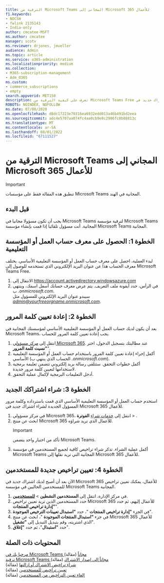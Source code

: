 ```yaml
---
title: الترقية من Microsoft Teams المجاني إلى Microsoft 365 للأعمال
f1.keywords:
- NOCSH
- fwlink 2135143
- India-only
author: cmcatee-MSFT
ms.author: cmcatee
manager: scotv
ms.reviewer: drjones, jmueller
audience: Admin
ms.topic: article
ms.service: o365-administration
ms.localizationpriority: medium
ms.collection:
- M365-subscription-management
- Adm_O365
ms.custom:
- commerce_subscriptions
- empty
search.appverid: MET150
description: تعرف على كيفية الترقية من Microsoft Teams Free إلى اشتراك جديد في Microsoft 365 للأعمال.
ROBOTS: NOINDEX, NOFOLLOW
ms.date: 07/08/2020
ms.openlocfilehash: d8dc17223e70316ea6932edd013a46b491bd2eea
ms.sourcegitcommit: adc4e5707aa074fc4aa0cb9e8c2986fc8b88813c
ms.translationtype: MT
ms.contentlocale: ar-SA
ms.lasthandoff: 08/01/2022
ms.locfileid: "67111527"
---
```

# <a name="upgrade-from-microsoft-teams-free-to-microsoft-365-for-business"></a>الترقية من Microsoft Teams المجاني إلى Microsoft 365 للأعمال

> [!IMPORTANT]
> تنطبق هذه المقالة فقط على مؤسسات Microsoft Teams المجانية في الهند.

## <a name="before-you-begin"></a>قبل البدء

يجب أن تكون مسؤولا مجانيا في Microsoft Teams لترقية مؤسسة Microsoft Teams المجانية. أنت مسؤول تلقائيا إذا قمت بإنشاء مؤسسة Microsoft Teams المجانية.

## <a name="step-1-get-your-work-or-school-account-id"></a>الخطوة 1: الحصول على معرف حساب العمل أو المؤسسة التعليمية

لبدء العملية، احصل على معرف حساب العمل أو المؤسسة التعليمية الأساسي. يختلف معرف الحساب هذا عن عنوان البريد الإلكتروني الذي تستخدمه للوصول إلى Microsoft Teams Free.

1. الانتقال إلى <a href="https://go.microsoft.com/fwlink/p/?linkid=2134797" target="_blank"><https://account.activedirectory.windowsazure.com></a>
2. في الرأس، حدد أيقونة ملف التعريف. يتم عرض معرف حسابك أسفل اسمك، وينتهي ب *.onmicrosoft.com*.\
    سيبدو عنوان البريد الإلكتروني للمسؤول مثل *admin@yourfreeorgname.onmicrosoft.com*.

## <a name="step-2-reset-your-password"></a>الخطوة 2: إعادة تعيين كلمة المرور

بعد أن يكون لديك حساب العمل أو المؤسسة التعليمية الأساسي لمؤسستك المجانية في Microsoft Teams، يجب إعادة تعيين كلمة المرور للحساب.

1. انتقل إلى <a href="https://go.microsoft.com/fwlink/p/?linkid=2024339" target="_blank">مركز مسؤولي Microsoft 365</a>. عند مطالبتك بتسجيل الدخول، اختر **"نسيت كلمة المرور**".
2. أكمل إجراء إعادة تعيين كلمة المرور باستخدام حساب العمل أو المؤسسة التعليمية الأساسي (الحساب الذي ينتهي ب *.onmicrosoft.com*).
3. أكمل خطوات التحقق. ستتلقى رسالة بريد إلكتروني تتضمن تعليمة برمجية لاستخدامها لتعيين كلمة مرور جديدة.
4. أدخل التعليمات البرمجية لإكمال عملية التحقق.

## <a name="step-3-buy-your-new-subscription"></a>الخطوة 3: شراء اشتراكك الجديد

استخدم حساب العمل أو المؤسسة التعليمية الأساسي الذي قمت باسترداده وكلمة مرور المسؤول الجديدة لشراء اشتراك جديد في Microsoft 365 للأعمال.

1. في مركز مسؤولي Microsoft 365، انتقل إلى <a href="https://go.microsoft.com/fwlink/p/?linkid=868433" target="_blank">خدمات شراء</a> **الفوترة** > .
2. ابحث عن منتج Microsoft 365 للأعمال الذي تريد شراؤه.
    > [!IMPORTANT]
    > تأكد من اختيار واحد يتضمن Microsoft Teams.
3. أكمل عملية الشراء. تذكر شراء تراخيص كافية لجميع المستخدمين في مؤسسة Microsoft Teams المجانية التي تريد نقلها إلى Microsoft 365 للأعمال.

## <a name="step-4-assign-new-licenses-to-users"></a>الخطوة 4: تعيين تراخيص جديدة للمستخدمين

الآن بعد أن أصبح لديك اشتراك جديد في Microsoft 365 للأعمال، يمكنك تعيين تراخيص للمستخدمين الحاليين في مؤسسة Microsoft Teams المجانية.

1. في مركز الإدارة، انتقل إلى **المستخدمين النشطين** > <a href="https://go.microsoft.com/fwlink/p/?linkid=834822" target="_blank">**للمستخدمين**</a>.
2. حدد المستخدمين الذين تريد تعيين تراخيص Microsoft 365 للأعمال إليهم، ثم حدد **"إدارة تراخيص المنتجات**".
3. في الجزء **"إدارة تراخيص المنتجات** "، حدد **"استبدال تعيينات الترخيص الموجودة**".
4. في جزء **"استبدال المنتجات الموجودة** "، ابحث عن منتج Microsoft 365 للأعمال الذي اشتريته، وقم بتبديل التبديل إلى **"تشغيل**".
5. حدد **"استبدال**"، ثم حدد **"إغلاق**".

## <a name="related-content"></a>المحتويات ذات الصلة

[مرحبا بك في Microsoft Teams مجاناً](https://support.microsoft.com/office/6d79a648-6913-4696-9237-ed13de64ae3c) (مقالة)\
[ترقية Microsoft Teams مجاناً إلى إصدار الاشتراك](/microsoftteams/upgrade-freemium) (مقالة)\
[شراء تراخيص الاشتراك أو إزالتها](../licenses/buy-licenses.md) (مقالة)\
[تعيين تراخيص للمستخدمين](../../admin/manage/assign-licenses-to-users.md) (مقالة)\
[إلغاء تعيين التراخيص من المستخدمين](../../admin/manage/remove-licenses-from-users.md) (مقالة)
